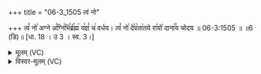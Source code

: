 +++
title = "06-3_1505 त्वं नो"

+++
त्वं꣡ नो꣢ अग्ने अ꣣ग्नि꣢भि꣣र्ब्र꣡ह्म꣢ य꣣ज्ञं꣡ च꣢ वर्धय। त्वं꣡ नो꣢ दे꣣व꣡ता꣢तये रा꣣यो꣡ दाना꣢꣯य चोदय ॥ 06-3:1505 ॥ ॥6 (डि)॥ [धा. 18 । उ 3 । स्व. 3।]

<details><summary>मूलम् (VC)</summary>

त्वं꣡ नो꣢ अग्ने अ꣣ग्नि꣢भि꣣र्ब्र꣡ह्म꣢ य꣣ज्ञं꣡ च꣢ वर्धय । त्वं꣡ नो꣢ दे꣣व꣡ता꣢तये रा꣣यो꣡ दाना꣢꣯य चोदय ॥१५०५॥
</details>

<details><summary>विस्वर-मूलम् (VC)</summary>

त्वं नो अग्ने अग्निभिर्ब्रह्म यज्ञं च वर्धय । त्वं नो देवतातये रायो दानाय चोदय ॥१५०५॥
</details>